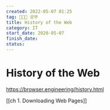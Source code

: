 ```yaml
---
created: 2022-05-07 01:25
tag: 🧑🏻‍💻 공부
title: History of the Web 
category: IT
start_date: 2020-05-07
finish_date: 
status: 
---
```

# History of the Web 
https://browser.engineering/history.html

[[ch 1. Downloading Web Pages]]


